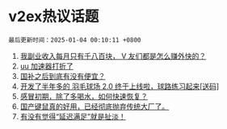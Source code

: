 # v2ex热议话题

`最后更新时间：2025-01-04 00:10:11 +0800`

1. [我副业收入每月只有千八百块， V 友们都是怎么赚外快的？](https://www.v2ex.com/t/1102168)
1. [uu 加速器打折了](https://www.v2ex.com/t/1102240)
1. [国补之后到底有没有便宜？](https://www.v2ex.com/t/1102189)
1. [开发了半年多的 羽毛球场 2.0 终于上线啦，球路练习起来[送码]](https://www.v2ex.com/t/1102231)
1. [感冒初期，除了多喝水，如何快速恢复？](https://www.v2ex.com/t/1102176)
1. [国产键鼠真的好用，已经彻底抛弃传统大厂了。](https://www.v2ex.com/t/1102194)
1. [有没有觉得“延迟满足”就是扯淡！](https://www.v2ex.com/t/1102278)

